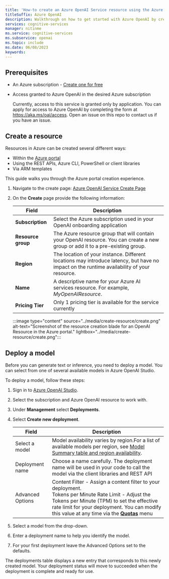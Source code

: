 ```yaml
---
title: 'How-to create an Azure OpenAI Service resource using the Azure portal'
titleSuffix: Azure OpenAI
description: Walkthrough on how to get started with Azure OpenAI by creating your first resource and deploying a model through the Azure portal.
services: cognitive-services
manager: nitinme
ms.service: cognitive-services
ms.subservice: openai
ms.topic: include
ms.date: 06/08/2023
keywords: 
---
```


## Prerequisites

- An Azure subscription - <a href="https://azure.microsoft.com/free/cognitive-services" target="_blank">Create one for free</a>
- Access granted to Azure OpenAI in the desired Azure subscription

    Currently, access to this service is granted only by application. You can apply for access to Azure OpenAI by completing the form at <a href="https://aka.ms/oai/access" target="_blank">https://aka.ms/oai/access</a>. Open an issue on this repo to contact us if you have an issue.

## Create a resource

Resources in Azure can be created several different ways:

- Within the [Azure portal](https://portal.azure.com/?microsoft_azure_marketplace_ItemHideKey=microsoft_openai_tip#create/Microsoft.CognitiveServicesOpenAI)
- Using the REST APIs, Azure CLI, PowerShell or client libraries
- Via ARM templates

This guide walks you through the Azure portal creation experience.

1. Navigate to the create page: [Azure OpenAI Service Create Page](https://portal.azure.com/?microsoft_azure_marketplace_ItemHideKey=microsoft_openai_tip#create/Microsoft.CognitiveServicesOpenAI)
1. On the **Create** page provide the following information:

    |Field| Description   |
    |--|--|
    | **Subscription** | Select the Azure subscription used in your OpenAI onboarding application|
    | **Resource group** | The Azure resource group that will contain your OpenAI resource. You can create a new group or add it to a pre-existing group. |
    | **Region** | The location of your instance. Different locations may introduce latency, but have no impact on the runtime availability of your resource.|
    | **Name** | A descriptive name for your Azure AI services resource. For example, *MyOpenAIResource*. |
    | **Pricing Tier** | Only 1 pricing tier is available for the service currently |

    :::image type="content" source="../media/create-resource/create.png" alt-text="Screenshot of the resource creation blade for an OpenAI Resource in the Azure portal." lightbox="../media/create-resource/create.png":::

## Deploy a model

Before you can generate text or inference, you need to deploy a model. You can select from one of several available models in Azure OpenAI Studio.

To deploy a model, follow these steps:

1. Sign in to [Azure OpenAI Studio](https://oai.azure.com).
2. Select the subscription and Azure OpenAI resource to work with.
3. Under **Management** select **Deployments**.
4. Select **Create new deployment**.

    |Field|Description|
    |--|--|
    | Select a model | Model availability varies by region.For a list of available models per region, see [Model Summary table and region availability](../concepts/models.md#model-summary-table-and-region-availability).|
    | Deployment name | Choose a name carefully. The deployment name will be used in your code to call the model via the client libraries and REST API |
    | Advanced Options| Content Filter - Assign a content filter to your deployment.<br> Tokens per Minute Rate Limit - Adjust the Tokens per Minute (TPM) to set the effective rate limit for your deployment. You can modify this value at any time via the [**Quotas**](../how-to/quota.md) menu |

5. Select a model from the drop-down.
6. Enter a deployment name to help you identify the model.
7. For your first deployment leave the Advanced Options set to the defaults.

The deployments table displays a new entry that corresponds to this newly created model. Your deployment status will move to succeeded when the deployment is complete and ready for use.
